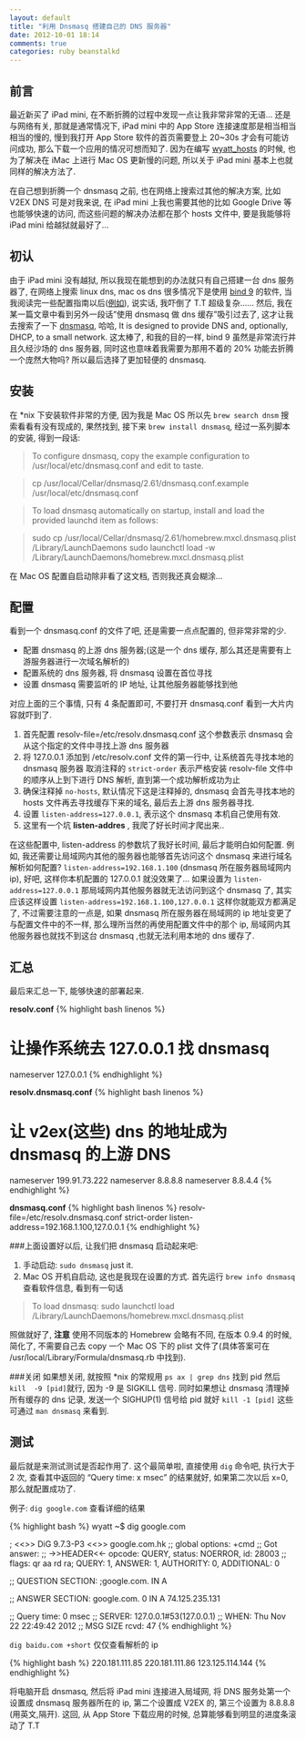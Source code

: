 ```yaml
---
layout: default
title: "利用 Dnsmasq 搭建自己的 DNS 服务器"
date: 2012-10-01 18:14
comments: true
categories: ruby beanstalkd
---
```

## 前言
最近新买了 iPad mini, 在不断折腾的过程中发现一点让我非常非常的无语… 还是与网络有关, 那就是通常情况下, iPad mini 中的 App Store 连接速度那是相当相当相当的慢的, 慢到我打开 App Store 软件的首页需要登上 20~30s 才会有可能访问成功, 那么下载一个应用的情况可想而知了. 因为在编写 [wyatt_hosts](l1) 的时候, 也为了解决在 iMac 上进行 Mac OS 更新慢的问题, 所以关于 iPad mini 基本上也就同样的解决方法了.

在自己想到折腾一个 dnsmasq 之前, 也在网络上搜索过其他的解决方案, 比如 V2EX DNS 可是对我来说, 在 iPad mini 上我也需要其他的比如 Google Drive 等也能够快速的访问, 而这些问题的解决办法都在那个 hosts 文件中, 要是我能够将 iPad mini 给越狱就最好了…

## 初认
由于 iPad mini 没有越狱, 所以我现在能想到的办法就只有自己搭建一台 dns 服务器了, 在网络上搜索 linux dns, mac os dns 很多情况下是使用 [bind 9](https://www.isc.org/software/bind) 的软件, 当我阅读完一些配置指南以后([例如](http://www.ubuntugeek.com/dns-server-setup-using-bind-in-ubuntu.html)), 说实话, 我吓倒了 T.T 超级复杂…… 然后, 我在某一篇文章中看到另外一段话”使用 dnsmasq 做 dns 缓存”吸引过去了, 这才让我去搜索了一下 [dnsmasq](http://www.thekelleys.org.uk/dnsmasq/doc.html), 哈哈, It is designed to provide DNS and, optionally, DHCP, to a small network. 这太棒了, 和我的目的一样, bind 9 虽然是非常流行并且久经沙场的 dns 服务器, 同时这也意味着我需要为那用不着的 20% 功能去折腾一个庞然大物吗? 所以最后选择了更加轻便的 dnsmasq.

## 安装
在 *nix 下安装软件非常的方便, 因为我是 Mac OS 所以先 `brew search dnsm` 搜索看看有没有现成的, 果然找到, 接下来 `brew install dnsmasq`, 经过一系列脚本的安装, 得到一段话:

> To configure dnsmasq, copy the example configuration to /usr/local/etc/dnsmasq.conf and edit to taste.

> cp /usr/local/Cellar/dnsmasq/2.61/dnsmasq.conf.example /usr/local/etc/dnsmasq.conf

> To load dnsmasq automatically on startup, install and load the provided launchd item as follows:

> sudo cp /usr/local/Cellar/dnsmasq/2.61/homebrew.mxcl.dnsmasq.plist /Library/LaunchDaemons sudo launchctl load -w /Library/LaunchDaemons/homebrew.mxcl.dnsmasq.plist

在 Mac OS 配置自启动除非看了这文档, 否则我还真会糊涂…


## 配置
看到一个 dnsmasq.conf 的文件了吧, 还是需要一点点配置的, 但非常非常的少.

* 配置 dnsmasq 的上游 dns 服务器;(这是一个 dns 缓存, 那么其还是需要有上游服务器进行一次域名解析的)
* 配置系统的 dns 服务器, 将 dnsmasq 设置在首位寻找
* 设置 dnsmasq 需要监听的 IP 地址, 让其他服务器能够找到他

对应上面的三个事情, 只有 4 条配置即可, 不要打开 dnsmasq.conf 看到一大片内容就吓到了.

1. 首先配置 resolv-file=/etc/resolv.dnsmasq.conf 这个参数表示 dnsmasq 会从这个指定的文件中寻找上游 dns 服务器
1. 将 127.0.0.1 添加到 /etc/resolv.conf 文件的第一行中, 让系统首先寻找本地的 dnsmasq 服务器
取消注释的 `strict-order` 表示严格安装 resolv-file 文件中的顺序从上到下进行 DNS 解析, 直到第一个成功解析成功为止
1. 确保注释掉 `no-hosts`, 默认情况下这是注释掉的, dnsmasq 会首先寻找本地的 hosts 文件再去寻找缓存下来的域名, 最后去上游 dns 服务器寻找.
1. 设置 `listen-address=127.0.0.1`, 表示这个 dnsmasq 本机自己使用有效.
1. 这里有一个坑 **listen-addres** , 我爬了好长时间才爬出来..


在这些配置中, listen-address 的参数坑了我好长时间, 最后才能明白如何配置. 例如, 我还需要让局域网内其他的服务器也能够首先访问这个 dnsmasq 来进行域名解析如何配置? `listen-address=192.168.1.100` (dnsmasq 所在服务器局域网内 ip), 好吧, 这样你本机配置的 127.0.0.1 就没效果了… 如果设置为 `listen-address=127.0.0.1` 那局域网内其他服务器就无法访问到这个 dnsmasq 了, 其实应该这样设置 `listen-address=192.168.1.100,127.0.0.1` 这样你就能双方都满足了, 不过需要注意的一点是, 如果 dnsmasq 所在服务器在局域网的 ip 地址变更了与配置文件中的不一样, 那么理所当然的再使用配置文件中的那个 ip, 局域网内其他服务器也就找不到这台 dnsmasq ,也就无法利用本地的 dns 缓存了.

## 汇总
最后来汇总一下, 能够快速的部署起来.

**resolv.conf**
{% highlight bash linenos %}
# 让操作系统去 127.0.0.1 找 dnsmasq
nameserver 127.0.0.1
{% endhighlight %}

**resolv.dnsmasq.conf**
{% highlight bash linenos %}
# 让 v2ex(这些) dns 的地址成为 dnsmasq 的上游 DNS
nameserver 199.91.73.222
nameserver 8.8.8.8
nameserver 8.8.4.4
{% endhighlight %}


**dnsmasq.conf**
{% highlight bash linenos %}
resolv-file=/etc/resolv.dnsmasq.conf
strict-order
listen-address=192.168.1.100,127.0.0.1
{% endhighlight %}


###上面设置好以后, 让我们把 dnsmasq 启动起来吧: 

1. 手动启动: `sudo dnsmasq` just it.
2. Mac OS 开机自启动, 这也是我现在设置的方式. 首先运行 `brew info dnsmasq` 查看软件信息, 看到有一句话 
> To load dnsmasq:
>   sudo launchctl load /Library/LaunchDaemons/homebrew.mxcl.dnsmasq.plist

照做就好了, **注意** 使用不同版本的 Homebrew 会略有不同, 在版本 0.9.4 的时候, 简化了, 不需要自己去 copy 一个 Mac OS 下的 plist 文件了(具体答案可在 /usr/local/Library/Formula/dnsmasq.rb 中找到).

###关闭
如果想关闭, 就按照 *nix 的常规用 `ps ax | grep dns` 找到 pid 然后 `kill  -9 [pid]`就行, 因为 -9 是 SIGKILL 信号. 同时如果想让 dnsmasq 清理掉所有缓存的 dns 记录, 发送一个 SIGHUP(1) 信号给 pid 就好 `kill -1 [pid]` 这些可通过 `man dnsmasq` 来看到.

## 测试
最后就是来测试测试是否起作用了. 这个最简单啦, 直接使用 `dig` 命令吧, 执行大于 2 次, 查看其中返回的 “Query time: x msec” 的结果就好, 如果第二次以后 x=0, 那么就配置成功了.

例子: `dig google.com` 查看详细的结果

{% highlight bash %}
wyatt ~$ dig google.com

; <<>> DiG 9.7.3-P3 <<>> google.com.hk
;; global options: +cmd
;; Got answer:
;; ->>HEADER<<- opcode: QUERY, status: NOERROR, id: 28003
;; flags: qr aa rd ra; QUERY: 1, ANSWER: 1, AUTHORITY: 0, ADDITIONAL: 0

;; QUESTION SECTION:
;google.com.          IN  A

;; ANSWER SECTION:
google.com.       0   IN  A   74.125.235.131

;; Query time: 0 msec
;; SERVER: 127.0.0.1#53(127.0.0.1)
;; WHEN: Thu Nov 22 22:49:42 2012
;; MSG SIZE  rcvd: 47
{% endhighlight %}


`dig baidu.com +short` 仅仅查看解析的 ip

{% highlight bash %}
220.181.111.85
220.181.111.86
123.125.114.144
{% endhighlight %}


将电脑开启 dnsmasq, 然后将 iPad mini 连接进入局域网, 将 DNS 服务处第一个设置成 dnsmasq 服务器所在的 ip, 第二个设置成 V2EX 的, 第三个设置为 8.8.8.8 (用英文,隔开). 这回, 从 App Store 下载应用的时候, 总算能够看到明显的进度条滚动了 T.T







[l1]:https://github.com/wppurking/wyatt_hosts